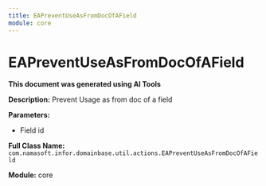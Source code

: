```yaml
---
title: EAPreventUseAsFromDocOfAField
module: core
---
```



<div class='entity-flows'>

# EAPreventUseAsFromDocOfAField

**This document was generated using AI Tools**

**Description:** Prevent Usage as from doc of a field

**Parameters:**
- Field id

**Full Class Name:** `com.namasoft.infor.domainbase.util.actions.EAPreventUseAsFromDocOfAField`

**Module:** core


</div>

